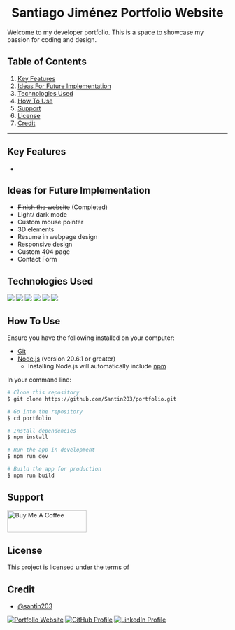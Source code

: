 <h1 align="center">Santiago Jiménez Portfolio Website</h1>
Welcome to my developer portfolio. This is a space to showcase my passion for coding and design. 

## Table of Contents
1. <a href="#key-features">Key Features</a>
2. <a href="#ideas-for-future-implementation">Ideas For Future Implementation</a>
3. <a href="#technologies-used">Technologies Used</a>
4. <a href="#how-to-use">How To Use</a>
5. <a href="#support">Support</a>
6. <a href="#license">License</a>
7. <a href="#credit">Credit</a>

------------

## Key Features
- 

## Ideas for Future Implementation
- ~~Finish the website~~ (Completed)
- Light/ dark mode
- Custom mouse pointer
- 3D elements
- Resume in webpage design
- Responsive design
- Custom 404 page
- Contact Form

## Technologies Used
![](https://img.shields.io/badge/React-334E68?style=plastic&logo=react&logoColor=D9E8FF&labelColor=061178) ![](https://img.shields.io/badge/HTML-334E68?style=plastic&logo=html5&logoColor=D9E8FF&labelColor=061178) ![](https://img.shields.io/badge/Tailwind-334E68?style=plastic&logo=tailwindcss&logoColor=D9E8FF&labelColor=061178) ![](https://img.shields.io/badge/TypeScript-334E68?style=plastic&logo=typescript&logoColor=D9E8FF&labelColor=061178) ![](https://img.shields.io/badge/Next.js-334E68?style=plastic&logo=next.js&logoColor=D9E8FF&labelColor=061178) ![](https://img.shields.io/badge/Vercel-334E68?style=plastic&logo=vercel&logoColor=D9E8FF&labelColor=061178)

## How To Use
Ensure you have the following installed on your computer:
- [Git](https://git-scm.com)
- [Node.js](https://nodejs.org/en/download/) (version 20.6.1 or greater)
	- Installing Node.js will automatically include [npm](http://npmjs.com)

In your command line:
```bash
# Clone this repository
$ git clone https://github.com/Santin203/portfolio.git

# Go into the repository
$ cd portfolio

# Install dependencies
$ npm install

# Run the app in development
$ npm run dev

# Build the app for production
$ npm run build
```

## Support
<a href="https://www.buymeacoffee.com/santii_jc" target="_blank"><img src="https://cdn.buymeacoffee.com/buttons/v2/arial-blue.png" alt="Buy Me A Coffee" style="height: 50px !important;width: 181px !important;" ></a>

## License
This project is licensed under the terms of 

## Credit
- [@santin203](https://github.com/santin203)

[![Portfolio Website](https://img.shields.io/badge/Portfolio-Website-061178?style=plastic&logoColor=D9E8FF&labelColor=061178)](https://portfolio-two-sigma-48.vercel.app/)
[![GitHub Profile](https://img.shields.io/badge/GitHub-Profile-061178?style=plastic&logo=github&logoColor=D9E8FF&labelColor=061178)](https://github.com/santin203)
[![LinkedIn Profile](https://img.shields.io/badge/LinkedIn-Profile-061178?style=plastic&logo=linkedin&logoColor=D9E8FF&labelColor=061178)](https://www.linkedin.com/in/jimenezsantiago/)
